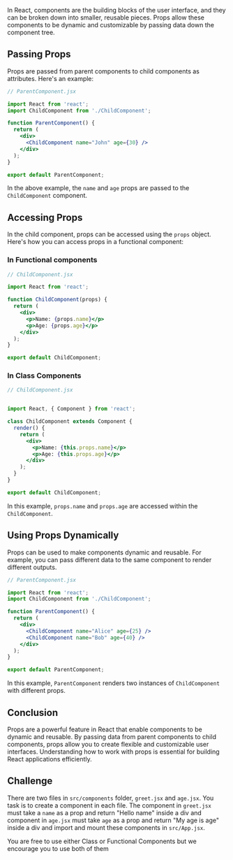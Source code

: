 In React, components are the building blocks of the user interface, and they can be broken down into smaller, reusable pieces. Props allow these components to be dynamic and customizable by passing data down the component tree.

## Passing Props

Props are passed from parent components to child components as attributes. Here's an example:

```jsx
// ParentComponent.jsx

import React from 'react';
import ChildComponent from './ChildComponent';

function ParentComponent() {
  return (
    <div>
      <ChildComponent name="John" age={30} />
    </div>
  );
}

export default ParentComponent;
```

In the above example, the `name` and `age` props are passed to the `ChildComponent` component.

## Accessing Props

In the child component, props can be accessed using the `props` object. Here's how you can access props in a functional component:

### In Functional components

```jsx
// ChildComponent.jsx

import React from 'react';

function ChildComponent(props) {
  return (
    <div>
      <p>Name: {props.name}</p>
      <p>Age: {props.age}</p>
    </div>
  );
}

export default ChildComponent;
```

### In Class Components

```jsx
// ChildComponent.jsx


import React, { Component } from 'react';

class ChildComponent extends Component {
  render() {
    return (
      <div>
        <p>Name: {this.props.name}</p>
        <p>Age: {this.props.age}</p>
      </div>
    );
  }
}

export default ChildComponent;

```


In this example, `props.name` and `props.age` are accessed within the `ChildComponent`.

## Using Props Dynamically

Props can be used to make components dynamic and reusable. For example, you can pass different data to the same component to render different outputs.

```jsx
// ParentComponent.jsx

import React from 'react';
import ChildComponent from './ChildComponent';

function ParentComponent() {
  return (
    <div>
      <ChildComponent name="Alice" age={25} />
      <ChildComponent name="Bob" age={40} />
    </div>
  );
}

export default ParentComponent;
```

In this example, `ParentComponent` renders two instances of `ChildComponent` with different props.

## Conclusion

Props are a powerful feature in React that enable components to be dynamic and reusable. By passing data from parent components to child components, props allow you to create flexible and customizable user interfaces. Understanding how to work with props is essential for building React applications efficiently.

## Challenge

There are two files in `src/components` folder, `greet.jsx` and `age.jsx`. You task is to create a component in each file. The component in `greet.jsx` must take a `name` as a prop and return "Hello name" inside a div and component in `age.jsx` must take `age` as a prop and return "My age is age" inside a div and import and mount these components in `src/App.jsx`.

You are free to use either Class or Functional Components but we encourage you to use both of them
